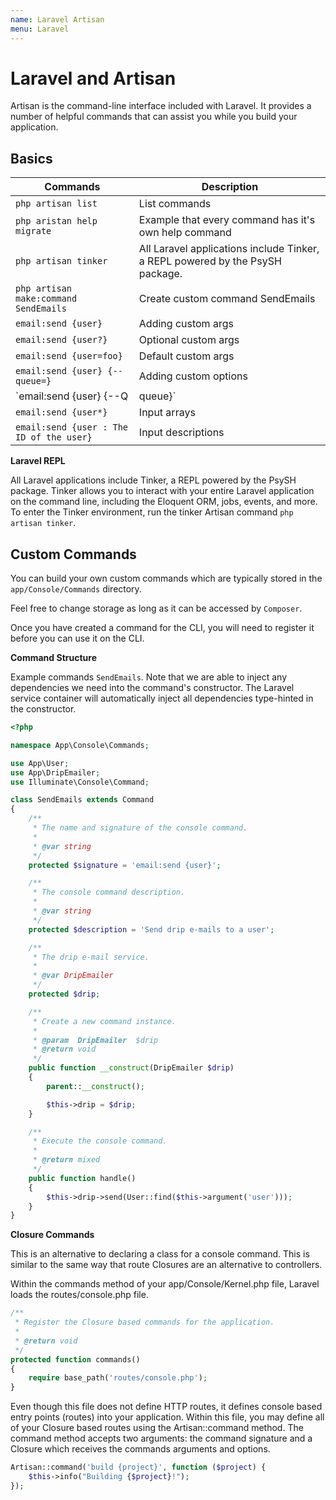 ```yaml
---
name: Laravel Artisan
menu: Laravel 
---
```

# Laravel and Artisan

Artisan is the command-line interface included with Laravel. It provides a number of helpful commands that can assist you while you build your application. 

## Basics

| Commands | Description |
| ---------------- | ---------------- |  
| `php artisan list` | List commands |
| `php aristan help migrate` | Example that every command has it's own help command |
| `php artisan tinker` | All Laravel applications include Tinker, a REPL powered by the PsySH package. |
| `php artisan make:command SendEmails` | Create custom command SendEmails |
| `email:send {user}` | Adding custom args |
| `email:send {user?}` | Optional custom args |
| `email:send {user=foo}` | Default custom args |
| `email:send {user} {--queue=}` | Adding custom options |
| `email:send {user} {--Q|queue}` | option shortcuts |
| `email:send {user*}` | Input arrays |
| `email:send {user : The ID of the user}` | Input descriptions |


**Laravel REPL**

All Laravel applications include Tinker, a REPL powered by the PsySH package. Tinker allows you to interact with your entire Laravel application on the command line, including the Eloquent ORM, jobs, events, and more. To enter the Tinker environment, run the tinker Artisan command `php artisan tinker`.

## Custom Commands

You can build your own custom commands which are typically stored in the `app/Console/Commands` directory.

Feel free to change storage as long as it can be accessed by `Composer`.

Once you have created a command for the CLI, you will need to register it before you can use it on the CLI.

**Command Structure**

Example commands `SendEmails`. Note that we are able to inject any dependencies we need into the command's constructor. The Laravel service container will automatically inject all dependencies type-hinted in the constructor.

```php
<?php

namespace App\Console\Commands;

use App\User;
use App\DripEmailer;
use Illuminate\Console\Command;

class SendEmails extends Command
{
    /**
     * The name and signature of the console command.
     *
     * @var string
     */
    protected $signature = 'email:send {user}';

    /**
     * The console command description.
     *
     * @var string
     */
    protected $description = 'Send drip e-mails to a user';

    /**
     * The drip e-mail service.
     *
     * @var DripEmailer
     */
    protected $drip;

    /**
     * Create a new command instance.
     *
     * @param  DripEmailer  $drip
     * @return void
     */
    public function __construct(DripEmailer $drip)
    {
        parent::__construct();

        $this->drip = $drip;
    }

    /**
     * Execute the console command.
     *
     * @return mixed
     */
    public function handle()
    {
        $this->drip->send(User::find($this->argument('user')));
    }
}
```

**Closure Commands**

This is an alternative to declaring a class for a console command. This is similar to the same way that route Closures are an alternative to controllers.

Within the commands method of your app/Console/Kernel.php file, Laravel loads the routes/console.php file.

```php
/**
 * Register the Closure based commands for the application.
 *
 * @return void
 */
protected function commands()
{
    require base_path('routes/console.php');
}
```

Even though this file does not define HTTP routes, it defines console based entry points (routes) into your application. Within this file, you may define all of your Closure based routes using the  Artisan::command method. The command method accepts two arguments: the command signature and a Closure which receives the commands arguments and options.

```php
Artisan::command('build {project}', function ($project) {
    $this->info("Building {$project}!");
});
```





